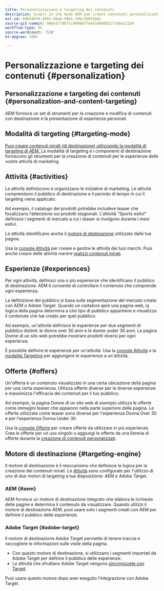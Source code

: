 ```yaml
---
title: Personalizzazione e targeting dei contenuti
description: Scopri in che modo AEM può creare contenuti personalizzati
exl-id: b9b5dbf6-d491-48a6-99b1-19bc1b651b8c
source-git-commit: 90de3cf9bf1c949667f4de109d0b517c6be22184
workflow-type: ht
source-wordcount: '518'
ht-degree: 100%

---
```


# Personalizzazione e targeting dei contenuti {#personalization}

## Personalizzazione e targeting dei contenuti {#personalization-and-content-targeting}

AEM fornisce un set di strumenti per la creazione e modifica di contenuti con destinazione e la presentazione di esperienze personali.

## Modalità di targeting {#targeting-mode}

[Puoi creare contenuti mirati (di destinazione) utilizzando la modalità di targeting di AEM. ](/help/sites-cloud/authoring/personalization/targeted-content.md) La modalità di targeting e i componenti di destinazione forniscono gli strumenti per la creazione di contenuti per le esperienze delle vostre attività di marketing.

## Attività {#activities}

Le attività definiscono e organizzano le iniziative di marketing. Le attività comprendono il pubblico di destinazione e il periodo di tempo in cui il targeting viene applicato.

Ad esempio, il catalogo dei prodotti potrebbe includere teaser che focalizzano l’attenzione sui prodotti stagionali. L&#39;attività &quot;Sports estivi&quot; definisce i segmenti di mercato a cui i teaser si rivolgono durante i mesi estivi.

Le attività identificano anche il [motore di destinazione](#targeting-engine) utilizzato dalle tue pagine.

Usa la [console Attività](/help/sites-cloud/authoring/personalization/activities.md) per creare e gestire le attività dei tuoi marchi. Puoi anche creare delle attività mentre [realizzi contenuti mirati](/help/sites-cloud/authoring/personalization/targeted-content.md).

## Esperienze {#experiences}

Per ogni attività, definisci una o più esperienze che identificano il pubblico di destinazione. AEM ti consente di controllare il contenuto che comprende ogni esperienza.

La definizione del pubblico si basa sulla segmentazione del mercato creata con AEM o Adobe Target. Quando un visitatore apre una pagina web, la logica della pagina determina a che tipo di pubblico appartiene e visualizza il contenuto che hai creato per quel pubblico.

Ad esempio, un&#39;attività definisce le esperienze per due segmenti di pubblico distinti: le donne over 30 anni e le donne under 30 anni. La pagina Donne di un sito web potrebbe mostrare prodotti diversi per ogni esperienza.

È possibile definire le esperienze per un&#39;attività. Usa la [console Attività](/help/sites-cloud/authoring/personalization/activities.md#adding-editing-an-activity-using-the-activities-console) o la [modalità Targeting](/help/sites-cloud/authoring/personalization/targeted-content.md#adding-and-removing-experiences-using-targeting-mode) per aggiungere le esperienze a un&#39;attività.

## Offerte {#offers}

Un&#39;offerta è un contenuto visualizzato in una certa ubicazione della pagina per una certa esperienza. Utilizza offerte diverse per le diverse esperienze e massimizza l&#39;efficacia dei contenuti per il tuo pubblico.

Ad esempio, la pagina Donne di un sito web di esempio utilizza le offerte come immagini teaser che appaiono nella parte superiore della pagina. Le offerte utilizzate come teaser sono diverse per l&#39;esperienza Donna Over 30 e per l&#39;esperienza Donna Under 30.

Usa la [console Offerte](/help/sites-cloud/authoring/personalization/offers.md) per creare offerte da utilizzare in più esperienze. Crea le offerte per un uso singolo o aggiungi le offerte da una libreria di offerte durante la [creazione di contenuti personalizzati](/help/sites-cloud/authoring/personalization/targeted-content.md).

## Motore di destinazione {#targeting-engine}

Il motore di destinazione è il meccanismo che definisce la logica per la creazione dei contenuti mirati. Le [Attività](/help/sites-cloud/authoring/personalization/activities.md) sono configurate per l&#39;utilizzo di uno di due motori di targeting a tua disposizione: AEM e Adobe Target.

### AEM {#aem}

AEM fornisce un motore di destinazione integrato che elabora le richieste delle pagine e determina il contenuto da visualizzare. Quando utilizzi il motore di destinazione AEM, puoi usare solo i segmenti creati con AEM per definire il pubblico delle esperienze.

### Adobe Target {#adobe-target}

Il motore di destinazione Adobe Target permette di tenere traccia e raccogliere le informazioni sulle visite della pagina.

* Con questo motore di destinazione, si utilizzano i segmenti importati da Adobe Target per definire il pubblico delle esperienze.
* Le attività che sfruttano Adobe Target vengono [sincronizzate con Target](/help/sites-cloud/authoring/personalization/activities.md#synchronizing-activities-with-adobe-target).

Puoi usare questo motore dopo aver eseguito l’integrazione con Adobe Target. <!--You can use this engine when you have [integrated with Adobe Target](/help/sites-administering/opt-in.md).-->
